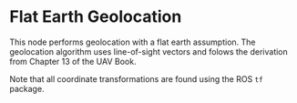 Flat Earth Geolocation
======================

This node performs geolocation with a flat earth assumption. The geolocation algorithm uses line-of-sight vectors and folows the derivation from Chapter 13 of the UAV Book.

Note that all coordinate transformations are found using the ROS `tf` package.
